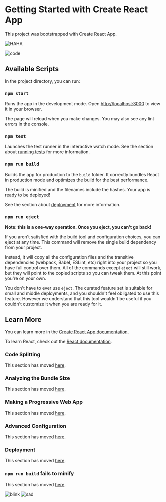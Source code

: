 # Getting Started with Create React App

This project was bootstrapped with Create React App.

![HAHA](https://scontent.fmnl17-3.fna.fbcdn.net/v/t1.6435-9/89235472_794699167691193_2181385173487058944_n.png?_nc_cat=106&ccb=1-7&_nc_sid=5f2048&_nc_eui2=AeGxkkZU-PE2BDZbfC-RaJYaPjSkS6ew-H4-NKRLp7D4fsgexgueqZjepDX7qJoRV9sB8hMAUlGLSrBPNDPws1fD&_nc_ohc=V2d_UGDsAQUAX_ASjIh&_nc_ht=scontent.fmnl17-3.fna&oh=00_AfAEfypK7Awyk0MGE-N_1VHAX5zwl2jTIZ9inPfT_zgu-w&oe=662E4184)

![code](https://media.tenor.com/hmDMrE1yMAkAAAAC/when-the-coding-when-the.gif)
## Available Scripts

In the project directory, you can run:

### `npm start`

Runs the app in the development mode.
Open [http://localhost:3000](http://localhost:3000) to view it in your browser.

The page will reload when you make changes.
You may also see any lint errors in the console.

### `npm test`

Launches the test runner in the interactive watch mode.
See the section about [running tests](https://facebook.github.io/create-react-app/docs/running-tests) for more information.

### `npm run build`

Builds the app for production to the `build` folder.
It correctly bundles React in production mode and optimizes the build for the best performance.

The build is minified and the filenames include the hashes.
Your app is ready to be deployed!

See the section about [deployment](https://facebook.github.io/create-react-app/docs/deployment) for more information.

### `npm run eject`

**Note: this is a one-way operation. Once you eject, you can't go back!**

If you aren't satisfied with the build tool and configuration choices, you can eject at any time. This command will remove the single build dependency from your project.

Instead, it will copy all the configuration files and the transitive dependencies (webpack, Babel, ESLint, etc) right into your project so you have full control over them. All of the commands except `eject` will still work, but they will point to the copied scripts so you can tweak them. At this point you're on your own.

You don't have to ever use `eject`. The curated feature set is suitable for small and middle deployments, and you shouldn't feel obligated to use this feature. However we understand that this tool wouldn't be useful if you couldn't customize it when you are ready for it.

## Learn More

You can learn more in the [Create React App documentation](https://facebook.github.io/create-react-app/docs/getting-started).

To learn React, check out the [React documentation](https://reactjs.org/).

### Code Splitting

This section has moved [here](https://facebook.github.io/create-react-app/docs/code-splitting).

### Analyzing the Bundle Size

This section has moved [here](https://facebook.github.io/create-react-app/docs/analyzing-the-bundle-size).

### Making a Progressive Web App

This section has moved [here](https://facebook.github.io/create-react-app/docs/making-a-progressive-web-app).

### Advanced Configuration

This section has moved [here](https://facebook.github.io/create-react-app/docs/advanced-configuration).

### Deployment

This section has moved [here](https://facebook.github.io/create-react-app/docs/deployment).

### `npm run build` fails to minify

This section has moved [here](https://facebook.github.io/create-react-app/docs/troubleshooting#npm-run-build-fails-to-minify).

![blink](https://media0.giphy.com/media/l3q2K5jinAlChoCLS/200w.gif?cid=6c09b952005b9tcytkjrv1z4e1kgxvazsm6n884fxozrn0mb&ep=v1_gifs_search&rid=200w.gif&ct=g)
![sad](https://i.pinimg.com/originals/a1/fd/c1/a1fdc1126575a2d81d7ce641d6430559.gif)


